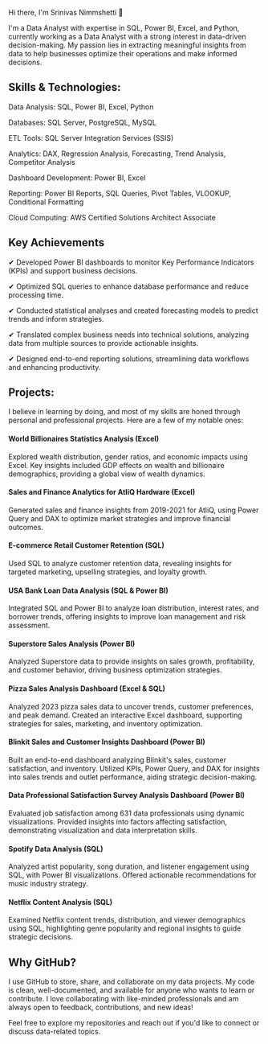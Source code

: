 Hi there, I'm Srinivas Nimmshetti 👋

I'm a Data Analyst with expertise in SQL, Power BI, Excel, and Python, currently working as a Data Analyst with a strong interest in data-driven decision-making. My passion lies in extracting meaningful insights from data to help businesses optimize their operations and make informed decisions.

## Skills & Technologies:

Data Analysis: SQL, Power BI, Excel, Python

Databases: SQL Server, PostgreSQL, MySQL

ETL Tools: SQL Server Integration Services (SSIS)

Analytics: DAX, Regression Analysis, Forecasting, Trend Analysis, Competitor Analysis

Dashboard Development: Power BI, Excel

Reporting: Power BI Reports, SQL Queries, Pivot Tables, VLOOKUP, Conditional Formatting

Cloud Computing: AWS Certified Solutions Architect Associate


## Key Achievements

✔ Developed Power BI dashboards to monitor Key Performance Indicators (KPIs) and support business decisions.

✔ Optimized SQL queries to enhance database performance and reduce processing time.

✔ Conducted statistical analyses and created forecasting models to predict trends and inform strategies.

✔ Translated complex business needs into technical solutions, analyzing data from multiple sources to provide actionable insights.

✔ Designed end-to-end reporting solutions, streamlining data workflows and enhancing productivity.

## Projects:

I believe in learning by doing, and most of my skills are honed through personal and professional projects. Here are a few of my notable ones:

#### World Billionaires Statistics Analysis (Excel)

Explored wealth distribution, gender ratios, and economic impacts using Excel. Key insights included GDP effects on wealth and billionaire demographics, providing a global view of wealth dynamics.

#### Sales and Finance Analytics for AtliQ Hardware (Excel)

Generated sales and finance insights from 2019-2021 for AtliQ, using Power Query and DAX to optimize market strategies and improve financial outcomes.

#### E-commerce Retail Customer Retention (SQL)

Used SQL to analyze customer retention data, revealing insights for targeted marketing, upselling strategies, and loyalty growth.

#### USA Bank Loan Data Analysis (SQL & Power BI)

Integrated SQL and Power BI to analyze loan distribution, interest rates, and borrower trends, offering insights to improve loan management and risk assessment.

#### Superstore Sales Analysis (Power BI)

Analyzed Superstore data to provide insights on sales growth, profitability, and customer behavior, driving business optimization strategies.

#### Pizza Sales Analysis Dashboard (Excel & SQL)

Analyzed 2023 pizza sales data to uncover trends, customer preferences, and peak demand. Created an interactive Excel dashboard, supporting strategies for sales, marketing, and inventory optimization.

#### Blinkit Sales and Customer Insights Dashboard (Power BI)

Built an end-to-end dashboard analyzing Blinkit's sales, customer satisfaction, and inventory. Utilized KPIs, Power Query, and DAX for insights into sales trends and outlet performance, aiding strategic decision-making.

#### Data Professional Satisfaction Survey Analysis Dashboard (Power BI)

Evaluated job satisfaction among 631 data professionals using dynamic visualizations. Provided insights into factors affecting satisfaction, demonstrating visualization and data interpretation skills.

#### Spotify Data Analysis (SQL)

Analyzed artist popularity, song duration, and listener engagement using SQL, with Power BI visualizations. Offered actionable recommendations for music industry strategy. 

#### Netflix Content Analysis (SQL)

Examined Netflix content trends, distribution, and viewer demographics using SQL, highlighting genre popularity and regional insights to guide strategic decisions.


## Why GitHub?

I use GitHub to store, share, and collaborate on my data projects. My code is clean, well-documented, and available for anyone who wants to learn or contribute. I love collaborating with like-minded professionals and am always open to feedback, contributions, and new ideas!

Feel free to explore my repositories and reach out if you'd like to connect or discuss data-related topics.

